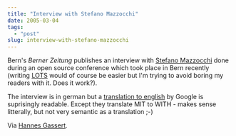 ```yaml
---
title: "Interview with Stefano Mazzocchi"
date: 2005-03-04
tags: 
  - "post"
slug: interview-with-stefano-mazzocchi
---
```


Bern's _Berner Zeitung_ publishes an interview with [Stefano Mazzocchi](http://www.espace.ch/artikel_67731.html) done during an open source conference which took place in Bern recently (writing [LOTS](http://www.lots.ch) would of course be easier but I'm trying to avoid boring my readers with it. Does it work?).

The interview is in german but a [translation to english](http://translate.google.com/translate?u=http%3A%2F%2Fwww.espace.ch%2Fartikel_67731.html&langpair=de%7Cen&hl=en&ie=UTF-8&oe=UTF-8&prev=%2Flanguage_tools) by Google is suprisingly readable. Except they translate MIT to WITH - makes sense litterally, but not very semantic as a translation ;-)

Via [Hannes Gassert](http://hannes.kaywa.com/p261.html).
